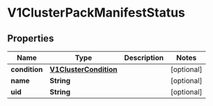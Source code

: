 # V1ClusterPackManifestStatus

## Properties
Name | Type | Description | Notes
------------ | ------------- | ------------- | -------------
**condition** | [**V1ClusterCondition**](V1ClusterCondition.md) |  |  [optional]
**name** | **String** |  |  [optional]
**uid** | **String** |  |  [optional]
